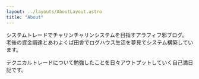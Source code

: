 ```yaml
---
layout: ../layouts/AboutLayout.astro
title: "About"
---
```


システムトレードでチャリンチャリンシステムを目指すアラフィフ邪ブログ。
老後の資金調達とあわよくば田舎でログハウス生活を夢見てシステム構築しています。

テクニカルトレードについて勉強したことを日々アウトプットしていく自己満日記です。

